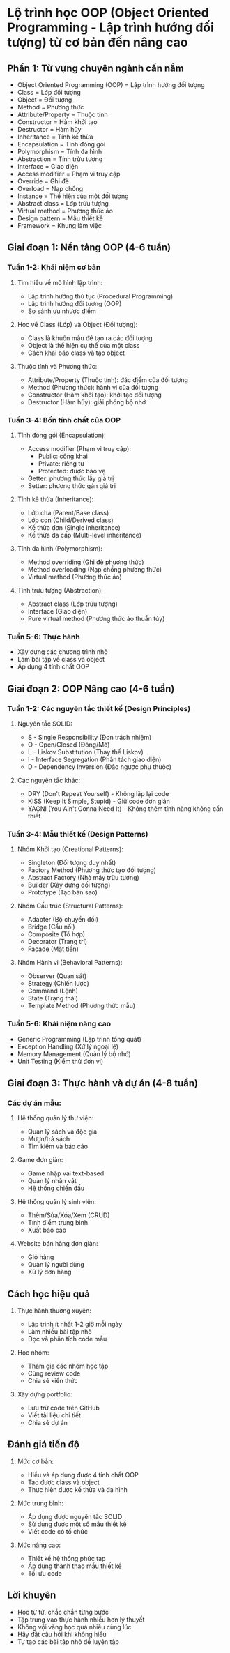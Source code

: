 # Lộ trình học OOP (Object Oriented Programming - Lập trình hướng đối tượng) từ cơ bản đến nâng cao

## Phần 1: Từ vựng chuyên ngành cần nắm
- Object Oriented Programming (OOP) = Lập trình hướng đối tượng
- Class = Lớp đối tượng
- Object = Đối tượng
- Method = Phương thức
- Attribute/Property = Thuộc tính
- Constructor = Hàm khởi tạo
- Destructor = Hàm hủy
- Inheritance = Tính kế thừa
- Encapsulation = Tính đóng gói
- Polymorphism = Tính đa hình
- Abstraction = Tính trừu tượng
- Interface = Giao diện
- Access modifier = Phạm vi truy cập
- Override = Ghi đè
- Overload = Nạp chồng
- Instance = Thể hiện của một đối tượng
- Abstract class = Lớp trừu tượng
- Virtual method = Phương thức ảo
- Design pattern = Mẫu thiết kế
- Framework = Khung làm việc

## Giai đoạn 1: Nền tảng OOP (4-6 tuần)

### Tuần 1-2: Khái niệm cơ bản
1. Tìm hiểu về mô hình lập trình:
   - Lập trình hướng thủ tục (Procedural Programming)
   - Lập trình hướng đối tượng (OOP)
   - So sánh ưu nhược điểm

2. Học về Class (Lớp) và Object (Đối tượng):
   - Class là khuôn mẫu để tạo ra các đối tượng
   - Object là thể hiện cụ thể của một class
   - Cách khai báo class và tạo object

3. Thuộc tính và Phương thức:
   - Attribute/Property (Thuộc tính): đặc điểm của đối tượng
   - Method (Phương thức): hành vi của đối tượng
   - Constructor (Hàm khởi tạo): khởi tạo đối tượng
   - Destructor (Hàm hủy): giải phóng bộ nhớ

### Tuần 3-4: Bốn tính chất của OOP

1. Tính đóng gói (Encapsulation):
   - Access modifier (Phạm vi truy cập):
     + Public: công khai
     + Private: riêng tư
     + Protected: được bảo vệ
   - Getter: phương thức lấy giá trị
   - Setter: phương thức gán giá trị

2. Tính kế thừa (Inheritance):
   - Lớp cha (Parent/Base class)
   - Lớp con (Child/Derived class)
   - Kế thừa đơn (Single inheritance)
   - Kế thừa đa cấp (Multi-level inheritance)

3. Tính đa hình (Polymorphism):
   - Method overriding (Ghi đè phương thức)
   - Method overloading (Nạp chồng phương thức)
   - Virtual method (Phương thức ảo)

4. Tính trừu tượng (Abstraction):
   - Abstract class (Lớp trừu tượng)
   - Interface (Giao diện)
   - Pure virtual method (Phương thức ảo thuần túy)

### Tuần 5-6: Thực hành
- Xây dựng các chương trình nhỏ
- Làm bài tập về class và object
- Áp dụng 4 tính chất OOP

## Giai đoạn 2: OOP Nâng cao (4-6 tuần)

### Tuần 1-2: Các nguyên tắc thiết kế (Design Principles)
1. Nguyên tắc SOLID:
   - S - Single Responsibility (Đơn trách nhiệm)
   - O - Open/Closed (Đóng/Mở)
   - L - Liskov Substitution (Thay thế Liskov)
   - I - Interface Segregation (Phân tách giao diện)
   - D - Dependency Inversion (Đảo ngược phụ thuộc)

2. Các nguyên tắc khác:
   - DRY (Don't Repeat Yourself) - Không lặp lại code
   - KISS (Keep It Simple, Stupid) - Giữ code đơn giản
   - YAGNI (You Ain't Gonna Need It) - Không thêm tính năng không cần thiết

### Tuần 3-4: Mẫu thiết kế (Design Patterns)
1. Nhóm Khởi tạo (Creational Patterns):
   - Singleton (Đối tượng duy nhất)
   - Factory Method (Phương thức tạo đối tượng)
   - Abstract Factory (Nhà máy trừu tượng)
   - Builder (Xây dựng đối tượng)
   - Prototype (Tạo bản sao)

2. Nhóm Cấu trúc (Structural Patterns):
   - Adapter (Bộ chuyển đổi)
   - Bridge (Cầu nối)
   - Composite (Tổ hợp)
   - Decorator (Trang trí)
   - Facade (Mặt tiền)

3. Nhóm Hành vi (Behavioral Patterns):
   - Observer (Quan sát)
   - Strategy (Chiến lược)
   - Command (Lệnh)
   - State (Trạng thái)
   - Template Method (Phương thức mẫu)

### Tuần 5-6: Khái niệm nâng cao
- Generic Programming (Lập trình tổng quát)
- Exception Handling (Xử lý ngoại lệ)
- Memory Management (Quản lý bộ nhớ)
- Unit Testing (Kiểm thử đơn vị)

## Giai đoạn 3: Thực hành và dự án (4-8 tuần)

### Các dự án mẫu:
1. Hệ thống quản lý thư viện:
   - Quản lý sách và độc giả
   - Mượn/trả sách
   - Tìm kiếm và báo cáo

2. Game đơn giản:
   - Game nhập vai text-based
   - Quản lý nhân vật
   - Hệ thống chiến đấu

3. Hệ thống quản lý sinh viên:
   - Thêm/Sửa/Xóa/Xem (CRUD)
   - Tính điểm trung bình
   - Xuất báo cáo

4. Website bán hàng đơn giản:
   - Giỏ hàng
   - Quản lý người dùng
   - Xử lý đơn hàng

## Cách học hiệu quả

1. Thực hành thường xuyên:
   - Lập trình ít nhất 1-2 giờ mỗi ngày
   - Làm nhiều bài tập nhỏ
   - Đọc và phân tích code mẫu

2. Học nhóm:
   - Tham gia các nhóm học tập
   - Cùng review code
   - Chia sẻ kiến thức

3. Xây dựng portfolio:
   - Lưu trữ code trên GitHub
   - Viết tài liệu chi tiết
   - Chia sẻ dự án

## Đánh giá tiến độ

1. Mức cơ bản:
   - Hiểu và áp dụng được 4 tính chất OOP
   - Tạo được class và object
   - Thực hiện được kế thừa và đa hình

2. Mức trung bình:
   - Áp dụng được nguyên tắc SOLID
   - Sử dụng được một số mẫu thiết kế
   - Viết code có tổ chức

3. Mức nâng cao:
   - Thiết kế hệ thống phức tạp
   - Áp dụng thành thạo mẫu thiết kế
   - Tối ưu code

## Lời khuyên
- Học từ từ, chắc chắn từng bước
- Tập trung vào thực hành nhiều hơn lý thuyết
- Không vội vàng học quá nhiều cùng lúc
- Hãy đặt câu hỏi khi không hiểu
- Tự tạo các bài tập nhỏ để luyện tập